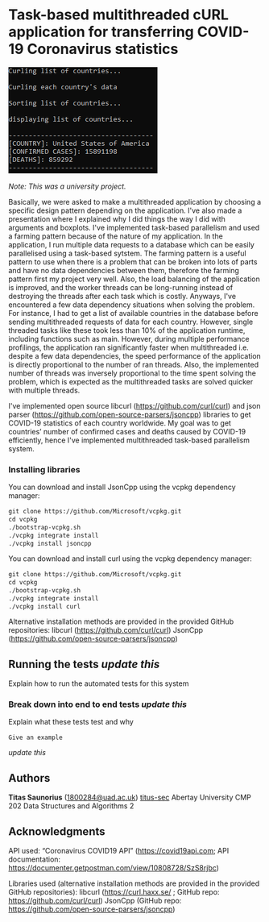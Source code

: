 # Task-based multithreaded cURL application for transferring COVID-19 Coronavirus statistics

![](images/run.png)

*Note: This was a university project.*

Basically, we were asked to make a multithreaded application by choosing a specific design pattern depending on the application. 
I've also made a presentation where I explained why I did things the way I did with arguments and boxplots. I've implemented task-based parallelism and used a farming pattern because of the nature of my application. In the application, I run multiple data requests to a database which can be easily parallelised using a task-based sytstem. The farming pattern is a useful pattern to use when there is a problem that can be broken into lots of parts and have no data dependencies between them, therefore the farming pattern first my project very well. Also, the load balancing of the application is improved, and the worker threads can be long-running instead of destroying the threads after each task which is costly. Anyways, I've encountered a few data dependency situations when solving the problem. For instance, I had to get a list of available countries in the database before sending multithreaded requests of data for each country. However, single threaded tasks like these took less than 10% of the application runtime, including functions such as main. However, during multiple performance profilings, the application ran significantly faster when multithreaded i.e. despite a few data dependencies, the speed performance of the application is directly proportional to the number of ran threads. Also, the implemented number of threads was inversely proportional to the time spent solving the problem, which is expected as the multithreaded tasks are solved quicker with multiple threads. 

I've implemented open source libcurl (https://github.com/curl/curl) and json parser (https://github.com/open-source-parsers/jsoncpp) libraries to get COVID-19 statistics of each country worldwide. My goal was to get countries’ number of confirmed cases and deaths caused by COVID-19 efficiently, hence I've implemented multithreaded task-based parallelism system. 

### Installing libraries

You can download and install JsonCpp using the vcpkg dependency manager:
```
git clone https://github.com/Microsoft/vcpkg.git
cd vcpkg
./bootstrap-vcpkg.sh
./vcpkg integrate install
./vcpkg install jsoncpp
```

You can download and install curl using the vcpkg dependency manager:

```
git clone https://github.com/Microsoft/vcpkg.git
cd vcpkg
./bootstrap-vcpkg.sh
./vcpkg integrate install
./vcpkg install curl
```

Alternative installation methods are provided in the provided GitHub repositories:
libcurl (https://github.com/curl/curl)
JsonCpp (https://github.com/open-source-parsers/jsoncpp)

## Running the tests *update this*

Explain how to run the automated tests for this system

### Break down into end to end tests *update this*

Explain what these tests test and why

```
Give an example
```

*update this*

## Authors
**Titas Saunorius** (1800284@uad.ac.uk) [titus-sec](https://github.com/titus-sec)
Abertay University
CMP 202 Data Structures and Algorithms 2

## Acknowledgments

API used: “Coronavirus COVID19 API” (https://covid19api.com; 
API documentation: https://documenter.getpostman.com/view/10808728/SzS8rjbc)

Libraries used (alternative installation methods are provided in the provided GitHub repositories):
libcurl (https://curl.haxx.se/ ; GitHub repo: https://github.com/curl/curl)
JsonCpp (GitHub repo: https://github.com/open-source-parsers/jsoncpp)

